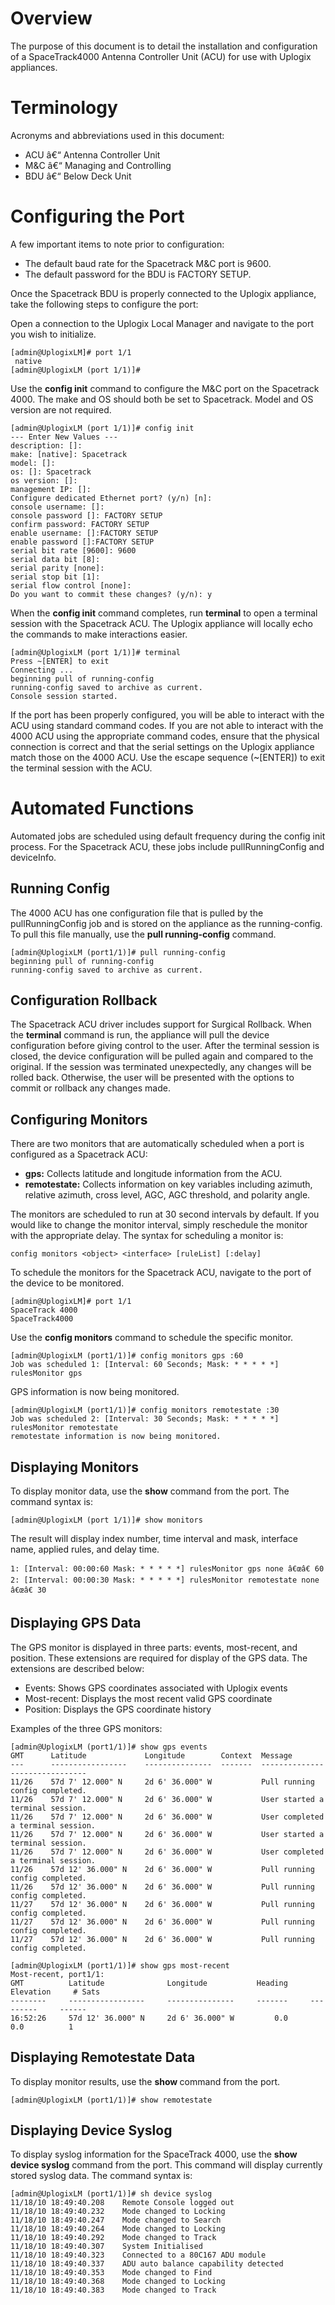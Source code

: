 # Overview

The purpose of this document is to detail the installation and configuration of a SpaceTrack4000 Antenna Controller Unit (ACU) for use with Uplogix appliances.  

# Terminology

Acronyms and abbreviations used in this document:

* ACU â€“ Antenna Controller Unit
* M&C â€“ Managing and Controlling 
* BDU â€“ Below Deck Unit

# Configuring the Port

A few important items to note prior to configuration: 

* The default baud rate for the Spacetrack M&C port is 9600.
* The default password for the BDU is FACTORY SETUP.

Once the Spacetrack BDU is properly connected to the Uplogix appliance, take the following steps to configure the port:

Open a connection to the Uplogix Local Manager and navigate to the port you wish to initialize.

```
[admin@UplogixLM]# port 1/1	
 native
[admin@UplogixLM (port 1/1)]# 
```

Use the **config init** command to configure the M&C port on the Spacetrack 4000. The make and OS should both be set to Spacetrack. Model and OS version are not required.  

```
[admin@UplogixLM (port 1/1)]# config init
--- Enter New Values ---
description: []: 
make: [native]: Spacetrack
model: []: 
os: []: Spacetrack
os version: []:
management IP: []:  
Configure dedicated Ethernet port? (y/n) [n]: 
console username: []:  
console password []: FACTORY SETUP
confirm password: FACTORY SETUP
enable username: []:FACTORY SETUP
enable password []:FACTORY SETUP
serial bit rate [9600]: 9600
serial data bit [8]:
serial parity [none]:
serial stop bit [1]:
serial flow control [none]:
Do you want to commit these changes? (y/n): y
```

When the **config init** command completes, run **terminal** to open a terminal session with the Spacetrack ACU. The Uplogix appliance will locally echo the commands to make interactions easier.

```
[admin@UplogixLM (port 1/1)]# terminal
Press ~[ENTER] to exit 
Connecting ... 
beginning pull of running-config
running-config saved to archive as current.
Console session started.
```

If the port has been properly configured, you will be able to interact with the ACU using standard command codes. If you are not able to interact with the 4000 ACU using the appropriate command codes, ensure that the physical connection is correct and that the serial settings on the Uplogix appliance match those on the 4000 ACU.  Use the escape sequence (~[ENTER]) to exit the terminal session with the ACU.

# Automated Functions

Automated jobs are scheduled using default frequency during the config init process. For the Spacetrack ACU, these jobs include pullRunningConfig and deviceInfo.

## Running Config
The 4000 ACU has one configuration file that is pulled by the pullRunningConfig job and is stored on the appliance as the running-config. To pull this file manually, use the **pull running-config** command.

```
[admin@UplogixLM (port1/1)]# pull running-config
beginning pull of running-config
running-config saved to archive as current.
```

## Configuration Rollback

The Spacetrack ACU driver includes support for Surgical Rollback. When the **terminal** command is run, the appliance will pull the device configuration before giving control to the user. After the terminal session is closed, the device configuration will be pulled again and compared to the original. If the session was terminated unexpectedly, any changes will be rolled back. Otherwise, the user will be presented with the options to commit or rollback any changes made.

## Configuring Monitors

There are two monitors that are automatically scheduled when a port is configured as a Spacetrack ACU: 

* **gps:** Collects latitude and longitude information from the ACU.  
* **remotestate:** Collects information on key variables including azimuth, relative azimuth, cross level, AGC, AGC threshold, and polarity angle.

The monitors are scheduled to run at 30 second intervals by default. If you would like to change the monitor interval, simply reschedule the monitor with the appropriate delay. The syntax for scheduling a monitor is:

```
config monitors <object> <interface> [ruleList] [:delay]
```

To schedule the monitors for the Spacetrack ACU, navigate to the port of the device to be monitored.

```
[admin@UplogixLM]# port 1/1
SpaceTrack 4000 
SpaceTrack4000
```

Use the **config monitors** command to schedule the specific monitor.

```
[admin@UplogixLM (port1/1)]# config monitors gps :60
Job was scheduled 1: [Interval: 60 Seconds; Mask: * * * * *] rulesMonitor gps
```

GPS information is now being monitored.

```
[admin@UplogixLM (port1/1)]# config monitors remotestate :30
Job was scheduled 2: [Interval: 30 Seconds; Mask: * * * * *] rulesMonitor remotestate
remotestate information is now being monitored.
```

## Displaying Monitors

To display monitor data, use the **show** command from the port. The command syntax is:

```
[admin@UplogixLM (port 1/1)]# show monitors
```

The result will display index number, time interval and mask, interface name, applied rules, and delay time.

```
1: [Interval: 00:00:60 Mask: * * * * *] rulesMonitor gps none â€œâ€ 60
2: [Interval: 00:00:30 Mask: * * * * *] rulesMonitor remotestate none â€œâ€ 30
```

## Displaying GPS Data

The GPS monitor is displayed in three parts: events, most-recent, and position. These extensions are required for display of the GPS data. The extensions are described below: 

* Events: Shows GPS coordinates associated with Uplogix events
* Most-recent: Displays the most recent valid GPS coordinate
* Position: Displays the GPS coordinate history

Examples of the three GPS monitors:

```
[admin@UplogixLM (port1/1)]# show gps events
GMT      Latitude             Longitude        Context  Message
---      -----------------    ---------------  -------  -------------------------------
11/26    57d 7' 12.000" N     2d 6' 36.000" W           Pull running config completed.
11/26    57d 7' 12.000" N     2d 6' 36.000" W           User started a terminal session.
11/26    57d 7' 12.000" N     2d 6' 36.000" W           User completed a terminal session. 
11/26    57d 7' 12.000" N     2d 6' 36.000" W           User started a terminal session.
11/26    57d 7' 12.000" N     2d 6' 36.000" W           User completed a terminal session. 
11/26    57d 12' 36.000" N    2d 6' 36.000" W           Pull running config completed.
11/26    57d 12' 36.000" N    2d 6' 36.000" W           Pull running config completed.
11/27    57d 12' 36.000" N    2d 6' 36.000" W           Pull running config completed.
11/27    57d 12' 36.000" N    2d 6' 36.000" W           Pull running config completed.
11/27    57d 12' 36.000" N    2d 6' 36.000" W           Pull running config completed.

[admin@UplogixLM (port1/1)]# show gps most-recent
Most-recent, port1/1:
GMT          Latitude              Longitude           Heading     Elevation     # Sats
--------     -----------------     ---------------     -------     ---------     ------
16:52:26     57d 12' 36.000" N     2d 6' 36.000" W         0.0           0.0          1
```

## Displaying Remotestate Data

To display monitor results, use the **show <monitor name>** command from the port.
 
```
[admin@UplogixLM (port1/1)]# show remotestate
```
 
## Displaying Device Syslog

To display syslog information for the SpaceTrack 4000, use the **show device syslog** command from the port.  This command will display currently stored syslog data.  The command syntax is:

```
[admin@UplogixLM (port1/1)]# sh device syslog
11/18/10 18:49:40.208    Remote Console logged out
11/18/10 18:49:40.232    Mode changed to Locking
11/18/10 18:49:40.247    Mode changed to Search
11/18/10 18:49:40.264    Mode changed to Locking
11/18/10 18:49:40.292    Mode changed to Track
11/18/10 18:49:40.307    System Initialised
11/18/10 18:49:40.323    Connected to a 80C167 ADU module
11/18/10 18:49:40.337    ADU auto balance capability detected
11/18/10 18:49:40.353    Mode changed to Find
11/18/10 18:49:40.368    Mode changed to Locking
11/18/10 18:49:40.383    Mode changed to Track
```